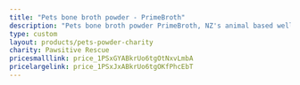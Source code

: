 ```yaml
---
title: "Pets bone broth powder - PrimeBroth"
description: "Pets bone broth powder PrimeBroth, NZ's animal based wellness drink for pets"
type: custom
layout: products/pets-powder-charity
charity: Pawsitive Rescue
pricesmalllink: price_1PSxGYABkrUo6tgOtNxvLmbA
pricelargelink: price_1PSxJxABkrUo6tgOKfPhcEbT
---
```



